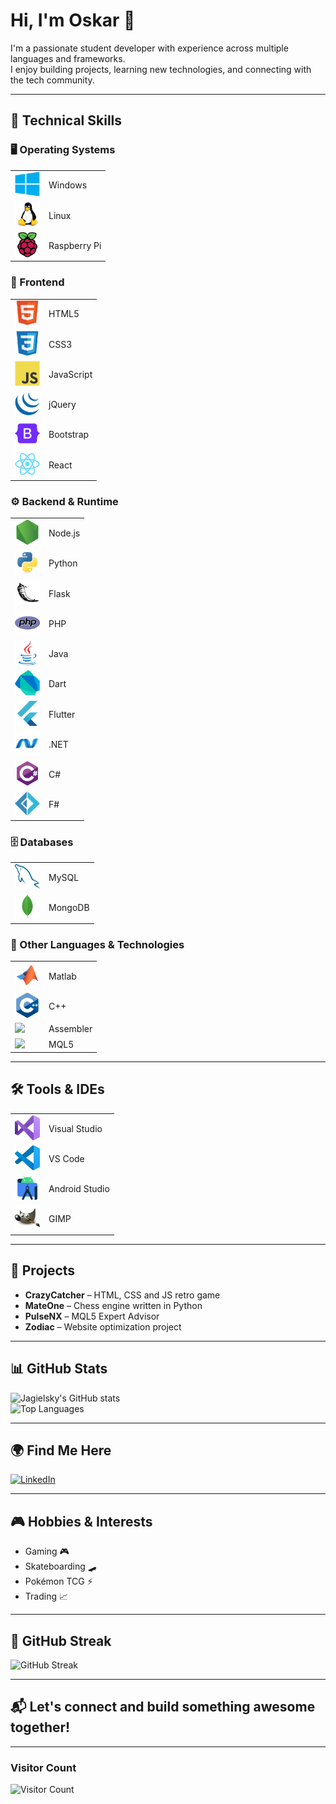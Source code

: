 # Hi, I'm Oskar 👋

I'm a passionate student developer with experience across multiple languages and frameworks.  
I enjoy building projects, learning new technologies, and connecting with the tech community.

---

## 🚀 Technical Skills

### 🖥️ Operating Systems

<table>
  <tr><td><img src="https://raw.githubusercontent.com/devicons/devicon/master/icons/windows8/windows8-original.svg" width="40"/></td><td>Windows</td></tr>
  <tr><td><img src="https://raw.githubusercontent.com/devicons/devicon/master/icons/linux/linux-original.svg" width="40"/></td><td>Linux</td></tr>
  <tr><td><img src="https://raw.githubusercontent.com/devicons/devicon/master/icons/raspberrypi/raspberrypi-original.svg" width="40"/></td><td>Raspberry Pi</td></tr>
</table>

### 🎨 Frontend

<table>
  <tr><td><img src="https://raw.githubusercontent.com/devicons/devicon/master/icons/html5/html5-original.svg" width="40"/></td><td>HTML5</td></tr>
  <tr><td><img src="https://raw.githubusercontent.com/devicons/devicon/master/icons/css3/css3-original.svg" width="40"/></td><td>CSS3</td></tr>
  <tr><td><img src="https://raw.githubusercontent.com/devicons/devicon/master/icons/javascript/javascript-original.svg" width="40"/></td><td>JavaScript</td></tr>
  <tr><td><img src="https://raw.githubusercontent.com/devicons/devicon/master/icons/jquery/jquery-original.svg" width="40"/></td><td>jQuery</td></tr>
  <tr><td><img src="https://raw.githubusercontent.com/devicons/devicon/master/icons/bootstrap/bootstrap-plain.svg" width="40"/></td><td>Bootstrap</td></tr>
  <tr><td><img src="https://raw.githubusercontent.com/devicons/devicon/master/icons/react/react-original.svg" width="40"/></td><td>React</td></tr>
</table>

### ⚙️ Backend & Runtime

<table>
  <tr><td><img src="https://raw.githubusercontent.com/devicons/devicon/master/icons/nodejs/nodejs-original.svg" width="40"/></td><td>Node.js</td></tr>
  <tr><td><img src="https://raw.githubusercontent.com/devicons/devicon/master/icons/python/python-original.svg" width="40"/></td><td>Python</td></tr>
  <tr><td><img src="https://raw.githubusercontent.com/devicons/devicon/master/icons/flask/flask-original.svg" width="40"/></td><td>Flask</td></tr>
  <tr><td><img src="https://raw.githubusercontent.com/devicons/devicon/master/icons/php/php-original.svg" width="40"/></td><td>PHP</td></tr>
  <tr><td><img src="https://raw.githubusercontent.com/devicons/devicon/master/icons/java/java-original.svg" width="40"/></td><td>Java</td></tr>
  <tr><td><img src="https://raw.githubusercontent.com/devicons/devicon/master/icons/dart/dart-original.svg" width="40"/></td><td>Dart</td></tr>
  <tr><td><img src="https://raw.githubusercontent.com/devicons/devicon/master/icons/flutter/flutter-original.svg" width="40"/></td><td>Flutter</td></tr>
  <tr><td><img src="https://raw.githubusercontent.com/devicons/devicon/master/icons/dot-net/dot-net-original.svg" width="40"/></td><td>.NET</td></tr>
  <tr><td><img src="https://raw.githubusercontent.com/devicons/devicon/master/icons/csharp/csharp-original.svg" width="40"/></td><td>C#</td></tr>
  <tr><td><img src="https://raw.githubusercontent.com/devicons/devicon/master/icons/fsharp/fsharp-original.svg" width="40"/></td><td>F#</td></tr>
</table>

### 🗄️ Databases

<table>
  <tr><td><img src="https://raw.githubusercontent.com/devicons/devicon/master/icons/mysql/mysql-original.svg" width="40"/></td><td>MySQL</td></tr>
  <tr><td><img src="https://raw.githubusercontent.com/devicons/devicon/master/icons/mongodb/mongodb-original.svg" width="40"/></td><td>MongoDB</td></tr>
</table>

### 🔣 Other Languages & Technologies

<table>
  <tr><td><img src="https://raw.githubusercontent.com/devicons/devicon/master/icons/matlab/matlab-original.svg" width="40"/></td><td>Matlab</td></tr>
  <tr><td><img src="https://raw.githubusercontent.com/devicons/devicon/master/icons/cplusplus/cplusplus-original.svg" width="40"/></td><td>C++</td></tr>
  <tr><td><img src="https://raw.githubusercontent.com/devicons/devicon/master/icons/terminal/terminal-original.svg" width="40"/></td><td>Assembler</td></tr>
  <tr><td><img src="https://upload.wikimedia.org/wikipedia/commons/2/2e/MQL5_logo.png" width="40"/></td><td>MQL5</td></tr>
</table>

---

## 🛠️ Tools & IDEs

<table>
  <tr><td><img src="https://raw.githubusercontent.com/devicons/devicon/master/icons/visualstudio/visualstudio-original.svg" width="40"/></td><td>Visual Studio</td></tr>
  <tr><td><img src="https://raw.githubusercontent.com/devicons/devicon/master/icons/vscode/vscode-original.svg" width="40"/></td><td>VS Code</td></tr>
  <tr><td><img src="https://raw.githubusercontent.com/devicons/devicon/master/icons/androidstudio/androidstudio-original.svg" width="40"/></td><td>Android Studio</td></tr>
  <tr><td><img src="https://raw.githubusercontent.com/devicons/devicon/master/icons/gimp/gimp-original.svg" width="40"/></td><td>GIMP</td></tr>
</table>

---

## 🧠 Projects

- **CrazyCatcher** – HTML, CSS and JS retro game  
- **MateOne** – Chess engine written in Python  
- **PulseNX** – MQL5 Expert Advisor  
- **Zodiac** – Website optimization project  

---

## 📊 GitHub Stats

![Jagielsky's GitHub stats](https://github-readme-stats.vercel.app/api?username=jagielsky&show_icons=true&theme=radical)  
![Top Languages](https://github-readme-stats.vercel.app/api/top-langs/?username=jagielsky&layout=compact&theme=radical)

---

## 🌍 Find Me Here

[![LinkedIn](https://img.shields.io/badge/LinkedIn-%230077B5.svg?style=for-the-badge&logo=linkedin&logoColor=white)](https://www.linkedin.com/in/jagielsky/)

---

## 🎮 Hobbies & Interests

- Gaming 🎮  
- Skateboarding 🛹  
- Pokémon TCG ⚡  
- Trading 📈  

---

## 📅 GitHub Streak

![GitHub Streak](https://github-readme-streak-stats.herokuapp.com/?user=jagielsky&theme=radical)

---

## 📬 Let's connect and build something awesome together!

---

### Visitor Count

![Visitor Count](https://profile-counter.glitch.me/jagielsky/count.svg)
